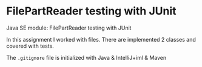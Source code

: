 # FilePartReader testing with JUnit

Java SE module: FilePartReader testing with JUnit

In this assignment I worked with files. There are  implemented 2 classes and covered with tests.

The `.gitignore` file is initialized with Java & IntelliJ+iml & Maven
